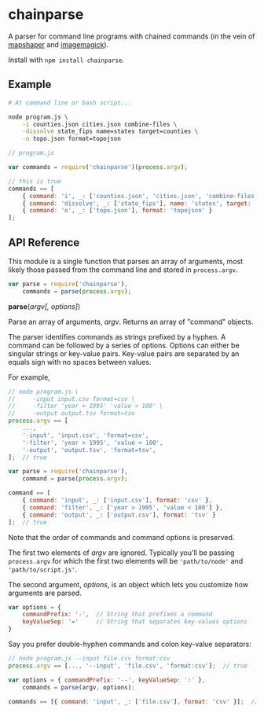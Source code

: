 # chainparse

A parser for command line programs with chained commands (in the vein of [mapshaper](https://github.com/mbloch/mapshaper/wiki/Command-Reference) and [imagemagick](https://www.imagemagick.org/script/command-line-processing.php)). 

Install with `npm install chainparse`.

## Example

```bash
# At command line or bash script...

node program.js \
    -i counties.json cities.json combine-files \
    -dissolve state_fips name=states target=counties \
    -o topo.json format=topojson
```

```js
// program.js

var commands = require('chainparse')(process.argv);

// this is true
commands == [
    { command: 'i', _: ['counties.json', 'cities.json', 'combine-files']},
    { command: 'dissolve', _: ['state_fips'], name: 'states', target: 'counties' },
    { command: 'o', _: ['topo.json'], format: 'topojson' }
];
```

## API Reference

This module is a single function that parses an array of arguments, most likely those passed from the command line and stored in `process.argv`.

```js
var parse = require('chainparse'),
    commands = parse(process.argv);
```

**parse**(*argv[, options]*)

Parse an array of arguments, *argv*. Returns an array of "command" objects.

The parser identifies commands as strings prefixed by a hyphen. A command can be followed by a series of options. Options can either be singular strings or key-value pairs. Key-value pairs are separated by an equals sign with no spaces between values.

For example, 
```js
// node program.js \
//     -input input.csv format=csv \
//     -filter 'year > 1995' 'value < 100' \
//     -output output.tsv format=tsv
process.argv == [
    ...,
    '-input', 'input.csv', 'format=csv',
    '-filter', 'year > 1995', 'value < 100',
    '-output', 'output.tsv', 'format=tsv',
];  // true

var parse = require('chainparse'),
    command = parse(process.argv);

command == [
    { command: 'input', _: ['input.csv'], format: 'csv' },
    { command: 'filter', _: ['year > 1995', 'value < 100'] },
    { command: 'output', _: ['output.csv'], format: 'tsv' }
];  // true
```

Note that the order of commands and command options is preserved.

The first two elements of *argv* are ignored. Typically you'll be passing `process.argv` for which the first two elements will be `'path/to/node'` and `'path/to/script.js'`.

The second argument, *options*, is an object which lets you customize how arguments are parsed.

```js
var options = {
    commandPrefix: '-',  // String that prefixes a command
    keyValueSep: '='     // String that separates key-values options 
}
```

Say you prefer double-hyphen commands and colon key-value separators:
```js
// node program.js --input file.csv format:csv
process.argv == [..., '--input', 'file.csv', 'format:csv'];  // true

var options = { commandPrefix: '--', keyValueSep: ':' },
    commands = parse(argv, options);

commands == [{ command: 'input', _: ['file.csv'], format: 'csv' }];  // true
```
